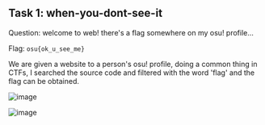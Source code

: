 ## Task 1: when-you-dont-see-it
Question: welcome to web! there's a flag somewhere on my osu! profile...

Flag: `osu{ok_u_see_me}`

We are given a website to a person's osu! profile, doing a common thing in CTFs, I searched the source code and filtered with the word 'flag' and the flag can be obtained.

![image](https://github.com/warlocksmurf/onlinectf-writeups/assets/121353711/3a6f3e8d-7ce5-4f3f-913a-b17f7faf70f4)

![image](https://github.com/warlocksmurf/onlinectf-writeups/assets/121353711/09864ee8-940b-4cb9-9300-5ac619e442e9)

